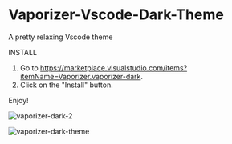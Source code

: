 # Vaporizer-Vscode-Dark-Theme

A pretty relaxing Vscode theme



INSTALL

1. Go to https://marketplace.visualstudio.com/items?itemName=Vaporizer.vaporizer-dark.
2. Click on the "Install" button.

Enjoy!

![vaporizer-dark-2](https://user-images.githubusercontent.com/14194924/142254500-4704302c-f2d9-42b5-9e3d-992df32387e3.png)

![vaporizer-dark-theme](https://user-images.githubusercontent.com/14194924/142254321-61d1a737-9348-4862-972a-2cbc9ee4c6a7.png)

